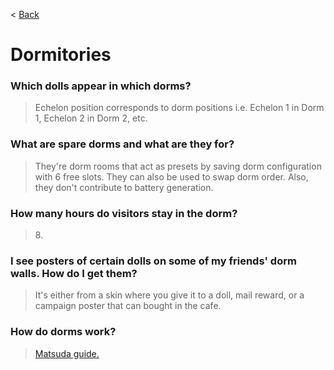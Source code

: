 < [Back](/GFL/mainpage)

# Dormitories

### Which dolls appear in which dorms?

> Echelon position corresponds to dorm positions i.e. Echelon 1 in Dorm 1, Echelon 2 in Dorm 2, etc.

### What are spare dorms and what are they for?

> They're dorm rooms that act as presets by saving dorm configuration with 6 free slots. They can also be used to swap dorm order. Also, they don't contribute to battery generation.

### How many hours do visitors stay in the dorm?

> 8\.

### I see posters of certain dolls on some of my friends' dorm walls. How do I get them?

> It's either from a skin where you give it to a doll, mail reward, or a campaign poster that can bought in the cafe.

### How do dorms work?

> [Matsuda guide.](https://gfl.matsuda.tips/post/what-happens-in-the-dorms-stays-in-the-dorms)